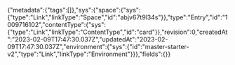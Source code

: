 {"metadata":{"tags":[]},"sys":{"space":{"sys":{"type":"Link","linkType":"Space","id":"abjv67t9l34s"}},"type":"Entry","id":"1009716102","contentType":{"sys":{"type":"Link","linkType":"ContentType","id":"card"}},"revision":0,"createdAt":"2023-02-09T17:47:30.037Z","updatedAt":"2023-02-09T17:47:30.037Z","environment":{"sys":{"id":"master-starter-v2","type":"Link","linkType":"Environment"}}},"fields":{}}